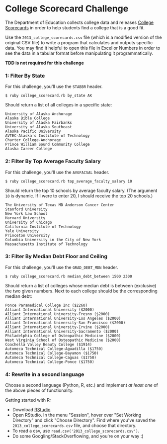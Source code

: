 # College Scorecard Challenge

The Department of Education collects college data and releases [College Scorecards](https://catalog.data.gov/dataset/college-scorecard) in order to help students find a college that is a good fit.

Use the `2013_college_scorecards.csv` file (which is a modified version of the original CSV file) to write a program that calculates and outputs specific data. You may find it helpful to open this file in Excel or Numbers in order to see the data in a tabular format before manipulating it programmatically. 

**TDD is not required for this challenge**

### 1: Filter By State

For this challenge, you'll use the `STABBR` header. 

```
$ ruby college_scorecard.rb by_state AK
```

Should return a list of all colleges in a specific state:

```
University of Alaska Anchorage
Alaska Bible College
University of Alaska Fairbanks
University of Alaska Southeast
Alaska Pacific University
AVTEC-Alaska's Institute of Technology
Charter College-Anchorage
Prince William Sound Community College
Alaska Career College
```

### 2: Filter By Top Average Faculty Salary

For this challenge, you'll use the `AVGFACSAL` header. 

```
$ ruby college_scorecard.rb top_average_faculty_salary 10
```

Should return the top 10 schools by average faculty salary. (The argument `10` is dynamic. If I were to enter 20, I should receive the top 20 schools.)

```
The University of Texas MD Anderson Cancer Center
Stanford University
New York Law School
Harvard University
University of Chicago
California Institute of Technology
Yale University
Princeton University
Columbia University in the City of New York
Massachusetts Institute of Technology
```

### 3: Filter By Median Debt Floor and Ceiling

For this challenge, you'll use the `GRAD_DEBT_MDN` header. 

```
$ ruby college_scorecard.rb median_debt_between 1500 2300
```

Should return a list of colleges whose median debt is between (exclusive) the two given numbers. Next to each college should be the corresponding median debt:

```
Ponce Paramedical College Inc ($2260)
Alliant International University ($2000)
Alliant International University-Fresno ($2000)
Alliant International University-Los Angeles ($2000)
Alliant International University-San Francisco ($2000)
Alliant International University-Irvine ($2000)
Alliant International University-Sacramento ($2000)
Philadelphia College of Osteopathic Medicine ($2000)
West Virginia School of Osteopathic Medicine ($2000)
Coachella Valley Beauty College ($1914)
Automeca Technical College-Aguadilla ($1750)
Automeca Technical College-Bayamon ($1750)
Automeca Technical College-Caguas ($1750)
Automeca Technical College-Ponce ($1750)
```

### 4: Rewrite in a second language

Choose a second language (Python, R, etc.) and implement *at least one* of the above pieces of functionality. 

Getting started with R:

* Download [RStudio](https://www.rstudio.com/products/rstudio/download/)
* Open RStudio. In the menu "Session", hover over "Set Working Directory" and click "Choose Directory". Find where you've saved the `2013_college_scorecards.csv` file, and choose that directory.
* To read a csv, use `read.csv('2013_college_scorecards.csv')`. 
* Do some Googling/StackOverflowing, and you're on your way :) 
